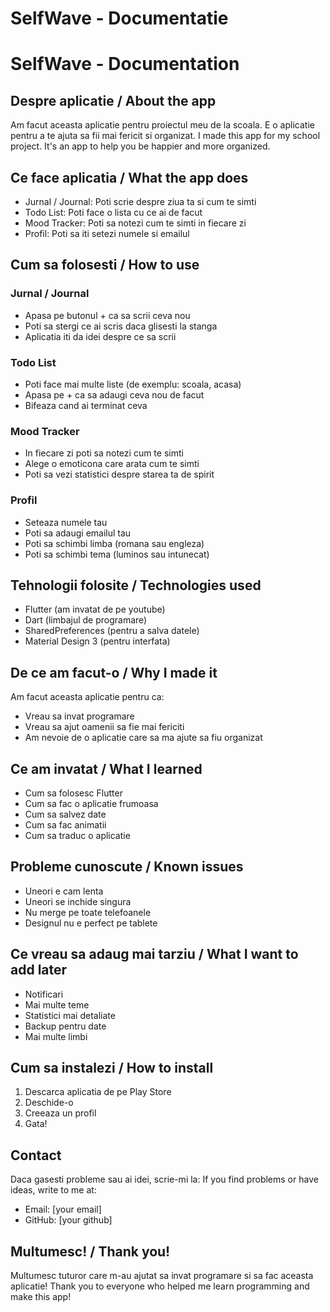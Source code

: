# SelfWave - Documentatie
# SelfWave - Documentation

## Despre aplicatie / About the app
Am facut aceasta aplicatie pentru proiectul meu de la scoala. E o aplicatie pentru a te ajuta sa fii mai fericit si organizat.
I made this app for my school project. It's an app to help you be happier and more organized.

## Ce face aplicatia / What the app does
- Jurnal / Journal: Poti scrie despre ziua ta si cum te simti
- Todo List: Poti face o lista cu ce ai de facut
- Mood Tracker: Poti sa notezi cum te simti in fiecare zi
- Profil: Poti sa iti setezi numele si emailul

## Cum sa folosesti / How to use

### Jurnal / Journal
- Apasa pe butonul + ca sa scrii ceva nou
- Poti sa stergi ce ai scris daca glisesti la stanga
- Aplicatia iti da idei despre ce sa scrii

### Todo List
- Poti face mai multe liste (de exemplu: scoala, acasa)
- Apasa pe + ca sa adaugi ceva nou de facut
- Bifeaza cand ai terminat ceva

### Mood Tracker
- In fiecare zi poti sa notezi cum te simti
- Alege o emoticona care arata cum te simti
- Poti sa vezi statistici despre starea ta de spirit

### Profil
- Seteaza numele tau
- Poti sa adaugi emailul tau
- Poti sa schimbi limba (romana sau engleza)
- Poti sa schimbi tema (luminos sau intunecat)

## Tehnologii folosite / Technologies used
- Flutter (am invatat de pe youtube)
- Dart (limbajul de programare)
- SharedPreferences (pentru a salva datele)
- Material Design 3 (pentru interfata)

## De ce am facut-o / Why I made it
Am facut aceasta aplicatie pentru ca:
- Vreau sa invat programare
- Vreau sa ajut oamenii sa fie mai fericiti
- Am nevoie de o aplicatie care sa ma ajute sa fiu organizat

## Ce am invatat / What I learned
- Cum sa folosesc Flutter
- Cum sa fac o aplicatie frumoasa
- Cum sa salvez date
- Cum sa fac animatii
- Cum sa traduc o aplicatie

## Probleme cunoscute / Known issues
- Uneori e cam lenta
- Uneori se inchide singura
- Nu merge pe toate telefoanele
- Designul nu e perfect pe tablete

## Ce vreau sa adaug mai tarziu / What I want to add later
- Notificari
- Mai multe teme
- Statistici mai detaliate
- Backup pentru date
- Mai multe limbi

## Cum sa instalezi / How to install
1. Descarca aplicatia de pe Play Store
2. Deschide-o
3. Creeaza un profil
4. Gata!

## Contact
Daca gasesti probleme sau ai idei, scrie-mi la:
If you find problems or have ideas, write to me at:
- Email: [your email]
- GitHub: [your github]

## Multumesc! / Thank you!
Multumesc tuturor care m-au ajutat sa invat programare si sa fac aceasta aplicatie!
Thank you to everyone who helped me learn programming and make this app! 